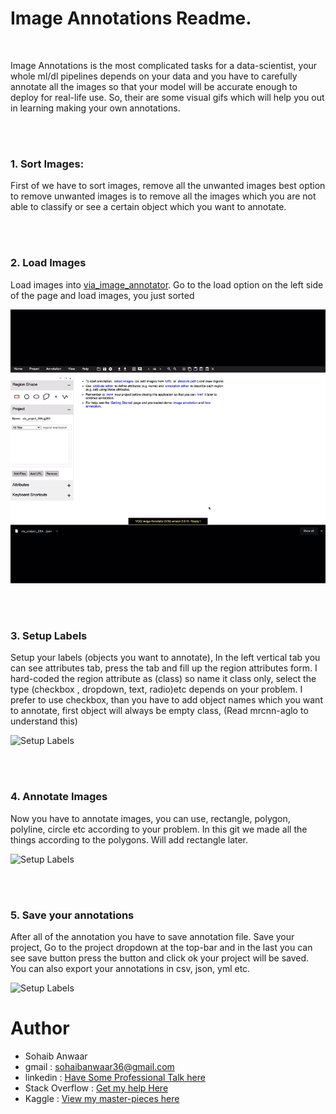 # Image Annotations Readme.
<br>

Image Annotations is the most complicated tasks for a data-scientist, your whole ml/dl pipelines depends on your data and you have to carefully annotate all the images so that your model will be accurate enough to deploy for real-life use. So, their are some visual gifs which will help you out in learning making your own annotations.

<br> <br>

### 1. Sort Images:
First of we have to sort images, remove all the unwanted images best option to remove unwanted images is to remove all the images which you are not able to classify or see a certain object which you want to annotate. 

<br> <br>


### 2. Load Images
Load images into [via_image_annotator](image_annotator.html). Go to the load option on the left side of the page and load images, you just sorted

![Load Images](./videos/add_images.gif)

<br> <br>

### 3. Setup Labels

Setup your labels (objects you want to annotate), In the left vertical tab you can see attributes tab, press the tab and fill up the region attributes form.  I hard-coded the region attribute as (class) so name it class only, select the type (checkbox , dropdown, text, radio)etc depends on your problem. I prefer to use checkbox, than you have to add object names which you want to annotate, first object will always be empty class, (Read mrcnn-aglo to understand this)

![Setup Labels](./videos/setting_up_labels.gif)

<br> <br>

### 4. Annotate Images

Now you have to annotate images, you can use, rectangle, polygon, polyline, circle etc according to your problem. In this git we made all the things according to the polygons. Will add rectangle later.

![Setup Labels](./videos/annotations.gif)

<br> <br>

### 5. Save your annotations

After all of the annotation you have to save annotation file. Save your project, Go to the project dropdown at the top-bar and in the last you can see save button press the button and click ok your project will be saved. You can also export your annotations in csv, json, yml etc.

![Setup Labels](./videos/saving_annotations.gif)


# Author 

* Sohaib Anwaar
* gmail          : sohaibanwaar36@gmail.com
* linkedin       : [Have Some Professional Talk here](https://www.linkedin.com/in/sohaib-anwaar-4b7ba1187/)
* Stack Overflow : [Get my help Here](https://stackoverflow.com/users/7959545/sohaib-anwaar)
* Kaggle         : [View my master-pieces here](https://www.kaggle.com/sohaibanwaar1203)
